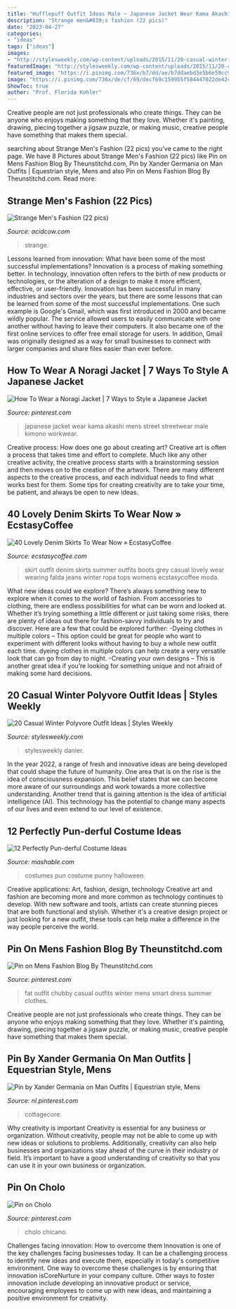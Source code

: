 ```yaml
---
title: "Hufflepuff Outfit Ideas Male ~ Japanese Jacket Wear Kama Akashi Mens Street Streetwear Male Kimono Workwear"
description: "Strange men&#039;s fashion (22 pics)"
date: "2023-04-27"
categories:
- "ideas"
tags: ["ideas"]
images:
- "http://stylesweekly.com/wp-content/uploads/2015/11/20-casual-winter-polyvore-outfit-ideas12.jpg"
featuredImage: "http://stylesweekly.com/wp-content/uploads/2015/11/20-casual-winter-polyvore-outfit-ideas12.jpg"
featured_image: "https://i.pinimg.com/736x/b7/dd/ae/b7ddaebd3e5b6e59cc92a57a05139791.jpg"
image: "https://i.pinimg.com/736x/de/cf/69/decf69c159955f584447022de42c7037.jpg"
ShowToc: true
author: "Prof. Florida Kohler"
---
```



Creative people are not just professionals who create things. They can be anyone who enjoys making something that they love. Whether it's painting, drawing, piecing together a jigsaw puzzle, or making music, creative people have something that makes them special.

	

		
searching about Strange Men&#039;s Fashion (22 pics) you've came to the right page. We have 8 Pictures about Strange Men&#039;s Fashion (22 pics) like Pin on Mens Fashion Blog By Theunstitchd.com, Pin by Xander Germania on Man Outfits | Equestrian style, Mens and also Pin on Mens Fashion Blog By Theunstitchd.com. Read more:
		
    
## Strange Men&#039;s Fashion (22 Pics)

<img loading=lazy src="https://cdn.acidcow.com/pics/20100120/strange_mens_fashion_19.jpg" onerror="this.onerror=null;this.src='https://tse2.mm.bing.net/th?id=OIP.rt0gI17WHEuQr7f-e9NZVwHaMQ&amp;pid=15.1';" alt="Strange Men&#039;s Fashion (22 pics)">

_Source: acidcow.com_

>strange. 

	

Lessons learned from innovation: What have been some of the most successful implementations?
Innovation is a process of making something better. In technology, innovation often refers to the birth of new products or technologies, or the alteration of a design to make it more efficient, effective, or user-friendly. Innovation has been successful in many industries and sectors over the years, but there are some lessons that can be learned from some of the most successful implementations.
One such example is Google's Gmail, which was first introduced in 2000 and became wildly popular. The service allowed users to easily communicate with one another without having to leave their computers. It also became one of the first online services to offer free email storage for users. In addition, Gmail was originally designed as a way for small businesses to connect with larger companies and share files easier than ever before.

    
## How To Wear A Noragi Jacket | 7 Ways To Style A Japanese Jacket

<img loading=lazy src="https://i.pinimg.com/736x/e9/04/ad/e904ad13d657650776f19a02f35f8592.jpg" onerror="this.onerror=null;this.src='https://tse1.mm.bing.net/th?id=OIP.HEYCXRgSG38B1oAwoR_EhgHaLH&amp;pid=15.1';" alt="How To Wear a Noragi Jacket | 7 Ways to Style a Japanese Jacket">

_Source: pinterest.com_

>japanese jacket wear kama akashi mens street streetwear male kimono workwear. 

	

Creative process: How does one go about creating art?
Creative art is often a process that takes time and effort to complete. Much like any other creative activity, the creative process starts with a brainstorming session and then moves on to the creation of the artwork. There are many different aspects to the creative process, and each individual needs to find what works best for them. Some tips for creating creativity are to take your time, be patient, and always be open to new ideas.

    
## 40 Lovely Denim Skirts To Wear Now » EcstasyCoffee

<img loading=lazy src="https://i1.wp.com/www.ecstasycoffee.com/wp-content/uploads/2016/10/Denim-Skirt-Outfit5.jpg?resize=343%2C806" onerror="this.onerror=null;this.src='https://tse1.mm.bing.net/th?id=OIP.5BMhRnCsbho0WxPc0WzN3QHaRZ&amp;pid=15.1';" alt="40 Lovely Denim Skirts To Wear Now » EcstasyCoffee">

_Source: ecstasycoffee.com_

>skirt outfit denim skirts summer outfits boots grey casual lovely wear wearing falda jeans winter ropa tops womens ecstasycoffee moda. 

	

What new ideas could we explore?
There’s always something new to explore when it comes to the world of fashion. From accessories to clothing, there are endless possibilities for what can be worn and looked at. Whether it’s trying something a little different or just taking some risks, there are plenty of ideas out there for fashion-savvy individuals to try and discover. Here are a few that could be explored further: 
-Dyeing clothes in multiple colors – This option could be great for people who want to experiment with different looks without having to buy a whole new outfit each time. dyeing clothes in multiple colors can help create a very versatile look that can go from day to night. 
-Creating your own designs – This is another great idea if you’re looking for something unique and not afraid of making some hard decisions.

    
## 20 Casual Winter Polyvore Outfit Ideas | Styles Weekly

<img loading=lazy src="http://stylesweekly.com/wp-content/uploads/2015/11/20-casual-winter-polyvore-outfit-ideas12.jpg" onerror="this.onerror=null;this.src='https://tse1.mm.bing.net/th?id=OIP.M4ayYWvcm323pZ9KE8ZZkAHaLX&amp;pid=15.1';" alt="20 Casual Winter Polyvore Outfit Ideas | Styles Weekly">

_Source: stylesweekly.com_

>stylesweekly danier. 

	

In the year 2022, a range of fresh and innovative ideas are being developed that could shape the future of humanity. One area that is on the rise is the idea of consciousness expansion. This belief states that we can become more aware of our surroundings and work towards a more collective understanding. Another trend that is gaining attention is the idea of artificial intelligence (AI). This technology has the potential to change many aspects of our lives and even extend to our level of existence.

    
## 12 Perfectly Pun-derful Costume Ideas

<img loading=lazy src="https://i.imgur.com/X5hZZvD.jpg" onerror="this.onerror=null;this.src='https://tse4.mm.bing.net/th?id=OIP.572nBzVroXz-T0wlxTB8sAAAAA&amp;pid=15.1';" alt="12 Perfectly Pun-derful Costume Ideas">

_Source: mashable.com_

>costumes pun costume punny halloween. 

	

Creative applications: Art, fashion, design, technology
Creative art and fashion are becoming more and more common as technology continues to develop. With new software and tools, artists can create stunning pieces that are both functional and stylish. Whether it's a creative design project or just looking for a new outfit, these tools can help make a difference in the way people perceive the world.

    
## Pin On Mens Fashion Blog By Theunstitchd.com

<img loading=lazy src="https://i.pinimg.com/736x/de/cf/69/decf69c159955f584447022de42c7037.jpg" onerror="this.onerror=null;this.src='https://tse4.mm.bing.net/th?id=OIP.TsQrjcEPa1HixucqjBg5EgHaRi&amp;pid=15.1';" alt="Pin on Mens Fashion Blog By Theunstitchd.com">

_Source: pinterest.com_

>fat outfit chubby casual outfits winter mens smart dress summer clothes. 

	

Creative people are not just professionals who create things. They can be anyone who enjoys making something that they love. Whether it's painting, drawing, piecing together a jigsaw puzzle, or making music, creative people have something that makes them special.

    
## Pin By Xander Germania On Man Outfits | Equestrian Style, Mens

<img loading=lazy src="https://i.pinimg.com/736x/d2/85/f9/d285f9203f2bff57e9391e0b7eee31c8.jpg" onerror="this.onerror=null;this.src='https://tse1.mm.bing.net/th?id=OIP.Hzv2BgZ8AUNXo8mbaxyLzQHaLH&amp;pid=15.1';" alt="Pin by Xander Germania on Man Outfits | Equestrian style, Mens">

_Source: nl.pinterest.com_

>cottagecore. 

	

Why creativity is important
Creativity is essential for any business or organization. Without creativity, people may not be able to come up with new ideas or solutions to problems. Additionally, creativity can also help businesses and organizations stay ahead of the curve in their industry or field. It’s important to have a good understanding of creativity so that you can use it in your own business or organization.

    
## Pin On Cholo

<img loading=lazy src="https://i.pinimg.com/736x/b7/dd/ae/b7ddaebd3e5b6e59cc92a57a05139791.jpg" onerror="this.onerror=null;this.src='https://tse4.mm.bing.net/th?id=OIP.DSVJWbJGBAc_BLEY7YW6EwHaJ8&amp;pid=15.1';" alt="Pin on Cholo">

_Source: pinterest.com_

>cholo chicano. 

	

Challenges facing innovation: How to overcome them
Innovation is one of the key challenges facing businesses today. It can be a challenging process to identify new ideas and execute them, especially in today's competitive environment. One way to overcome these challenges is by ensuring that innovation isCoreNurture in your company culture. Other ways to foster innovation include developing an innovative product or service, encouraging employees to come up with new ideas, and maintaining a positive environment for creativity.

